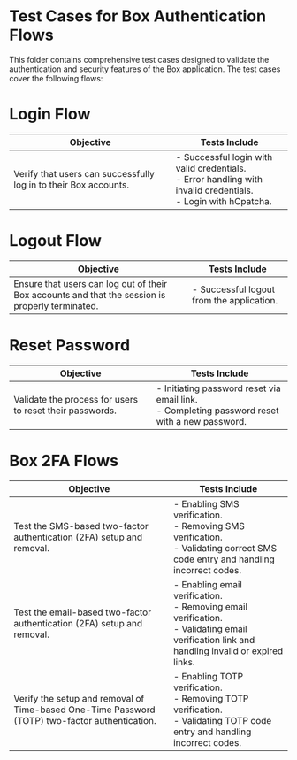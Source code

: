 # Test Cases for Box Authentication Flows
This folder contains comprehensive test cases designed to validate the authentication and security features of the Box application. The test cases cover the following flows:

# Login Flow
|  Objective | Tests Include |
|----------|----------|
| Verify that users can successfully log in to their Box accounts. | - Successful login with valid credentials. <br>  - Error handling with invalid credentials. <br> - Login with hCpatcha. | 

# Logout Flow
|  Objective | Tests Include |
|----------|----------|
| Ensure that users can log out of their Box accounts and that the session is properly terminated. | - Successful logout from the application.  | 

# Reset Password
|  Objective | Tests Include |
|----------|----------|
| Validate the process for users to reset their passwords. | - Initiating password reset via email link.  <br> - Completing password reset with a new password.  | 

# Box 2FA Flows
|  Objective | Tests Include |
|----------|----------|
|Test the SMS-based two-factor authentication (2FA) setup and removal. | - Enabling SMS verification. <br>  - Removing SMS verification. <br>  - Validating correct SMS code entry and handling incorrect codes. | 
|Test the email-based two-factor authentication (2FA) setup and removal.|- Enabling email verification. <br>  - Removing email verification. <br>  - Validating email verification link and handling invalid or expired links.|
|Verify the setup and removal of Time-based One-Time Password (TOTP) two-factor authentication.|- Enabling TOTP verification. <br>  - Removing TOTP verification. <br>  - Validating TOTP code entry and handling incorrect codes.|







